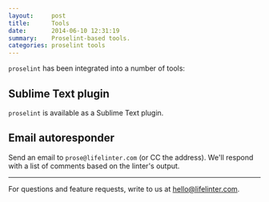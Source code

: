 ```yaml
---
layout:     post
title:      Tools
date:       2014-06-10 12:31:19
summary:    Proselint-based tools.
categories: proselint tools
---
```


`proselint` has been integrated into a number of tools:

## Sublime Text plugin
`proselint` is available as a Sublime Text plugin.

## Email autoresponder
Send an email to `prose@lifelinter.com` (or CC the address). We'll respond with a list of comments based on the linter's output.

<hr/>

For questions and feature requests, write to us at <a href="mailto:hello@lifelinter.com">hello@lifelinter.com</a>.
